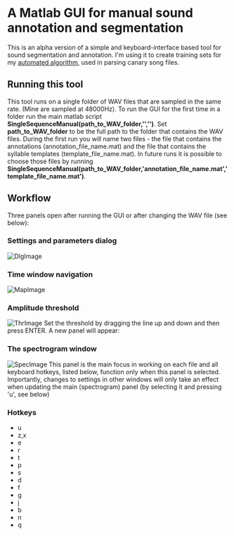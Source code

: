 # A Matlab GUI for manual sound annotation and segmentation
This is an alpha version of a simple and keyboard-interface based tool for sound segmentation and annotation. I'm using it to create training sets for my [automated algorithm](https://github.com/yardencsGitHub/tf_syllable_segmentation_annotation), used in parsing canary song files.
## Running this tool
This tool runs on a single folder of WAV files that are sampled in the same rate. (Mine are sampled at 48000Hz). To run the GUI for the first time in a folder run the main matlab script **SingleSequenceManual(path_to_WAV_folder,'','')**. Set **path_to_WAV_folder** to be the full path to the folder that contains the WAV files.
During the first run you will name two files - the file that contains the annotations (annotation_file_name.mat) and the file that contains the syllable templates (template_file_name.mat). In future runs it is possible to choose those files by running **SingleSequenceManual(path_to_WAV_folder,'annotation_file_name.mat','template_file_name.mat')**.
## Workflow
Three panels open after running the GUI or after changing the WAV file (see below):
### Settings and parameters dialog
![DlgImage](https://github.com/yardencsGitHub/BirdSongBout/blob/master/helpers/GUI/img/DlgFig.png)
### Time window navigation
![MapImage](https://github.com/yardencsGitHub/BirdSongBout/blob/master/helpers/GUI/img/MapFig.png)
### Amplitude threshold 
![ThrImage](https://github.com/yardencsGitHub/BirdSongBout/blob/master/helpers/GUI/img/ThrFig.png)
Set the threshold by dragging the line up and down and then press ENTER. A new panel will appear:
### The spectrogram window
![SpecImage](https://github.com/yardencsGitHub/BirdSongBout/blob/master/helpers/GUI/img/SpecFig.png)
This panel is the main focus in working on each file and all keyboard hotkeys, listed below, function only when this panel is selected.
Importantly, changes to settings in other windows will only take an effect when updating the main (spectrogram) panel (by selecting it and pressing 'u', see below)
### Hotkeys
* u
* z,x
* e
* r
* t
* p
* s
* d
* f
* g
* j
* b
* n
* q

